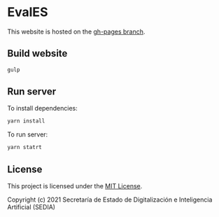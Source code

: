# EvalES
This website is hosted on the [gh-pages branch](https://github.com/TeMU-BSC/spanish-benchmark/tree/gh-pages).

## Build website
```sh
gulp
```

## Run server
To install dependencies:
```sh
yarn install
```

To run server:
```sh
yarn statrt
```


## License

This project is licensed under the [MIT License](LICENSE).

Copyright (c) 2021 Secretaría de Estado de Digitalización e Inteligencia Artificial (SEDIA)
